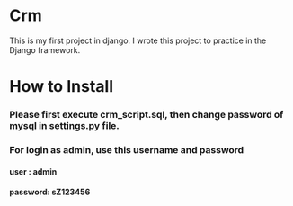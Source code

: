 # Crm
This is my first project in django. I wrote this project to practice in the Django framework. 
# How to Install
### Please first execute crm_script.sql, then change password of mysql in settings.py file. 
### For login as admin, use this username and password
#### user : admin
#### password: sZ123456

